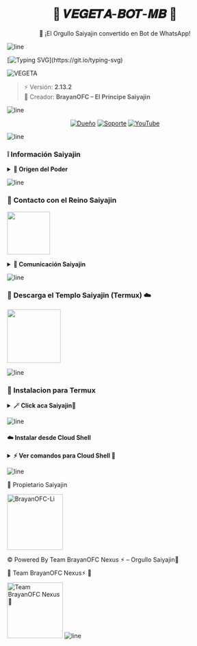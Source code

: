 
<h1 align="center">💨 𝑽𝑬𝑮𝑬𝑻𝑨-𝑩𝑶𝑻-𝑴𝑩 💨</h1>
<p align="center">🐉 ¡El Orgullo Saiyajin convertido en Bot de WhatsApp!</p>

![line](https://github.com/BrayanOFC-Li/Lines-Neon-MB/raw/main/assets_MB/Line-Neon.jpg)

[![Typing SVG](https://readme-typing-svg.demolab.com?font=Fira+Code&pause=1000&color=0033FF&center=true&vCenter=true&width=600&lines=Bienvenido+Guerrero+Z;VEGETA-BOT-MB+🔥;Creado+desde+0+por+BrayanOFC;El+Orgullo+Saiyajin+en+tu+mano;¡Supera+a+Kakaroto!)](https://git.io/typing-svg)

![VEGETA](https://qu.ax/ijJBG.png)

> ⚡ Versión: **2.13.2**  
> 👑 Creador: **BrayanOFC – El Príncipe Saiyajin**

![line](https://github.com/BrayanOFC-Li/Lines-Neon-MB/raw/main/assets_MB/Line-arco.jpg)

<div align="center">

[![Dueño](https://img.shields.io/badge/Príncipe-0033FF?style=for-the-badge&logo=whatsapp&logoColor=white)](https://wa.me/526641784469)
[![Soporte](https://img.shields.io/badge/Escuadrón_Z-0033FF?style=for-the-badge&logo=whatsapp&logoColor=white)](https://wa.me/526641784469)
[![YouTube](https://img.shields.io/badge/YouTubeOFC-FF0000?style=for-the-badge&logo=youtube&logoColor=white)](https://www.youtube.com/@BrayanOFC01)

</div>

![line](https://github.com/BrayanOFC-Li/Lines-Neon-MB/raw/main/assets_MB/Line-azul.jpg)

### ❕️ **Información Saiyajin**

<details>
 <summary><b> 🐉 Origen del Poder</b></summary>

* Este bot **no está afiliado a WhatsApp Inc.**  
* WhatsApp es marca registrada de `WhatsApp LLC`.  
* **VEGETA-BOT-MB** fue forjado desde 0 como un arma de los Saiyajin para dominar WhatsApp ⚡  

> 🗣️ BrayanOFC: *"¡Este bot no necesita a Kakaroto para ser el mejor!"*  

</details>

![line](https://github.com/BrayanOFC-Li/Lines-Neon-MB/raw/main/assets_MB/Line-Neon.jpg)

### 🔮 **Contacto con el Reino Saiyajin**

<a href="https://wa.me/526641784469?text=Quiero+el+poder+de+VEGETA"><img src="https://qu.ax/ugHh.jpg" height="100px"></a>

<details>
<summary><b> 🐉 Comunicación Saiyajin</b></summary>

* WhatsApp: https://wa.me/526641784469  

> 🗣️ BrayanOFC: *"Si buscas poder… habla directamente con el príncipe de los Saiyajin."*  

</details>

![line](https://github.com/BrayanOFC-Li/Lines-Neon-MB/raw/main/assets_MB/line-neon.gif)

### 🐉 **Descarga el Templo Saiyajin (Termux)** ☁️
<a href="https://www.mediafire.com/file/llugt4zgj7g3n3u/com.termux_1020.apk/file"><img src="https://qu.ax/finc.jpg" height="125px"></a> 

![line](https://github.com/BrayanOFC-Li/Lines-Neon-MB/raw/main/assets_MB/Line-verde.jpg)
</details>

### 👑 Instalacion para Termux

<details>
 <summary><b> 🪄 Click aca Saiyajin🐉</b></summary>

#### Pasos del Guerrero Z
```bash
termux-setup-storage
```

```bash
apt update && apt upgrade && pkg install -y git nodejs ffmpeg imagemagick yarn
```

```bash
git clone https://github.com/BrayanOFC-Li/VEGETA-BOT-MB
```

```bash
cd VEGETA-BOT-MB
```


```bash
npm install
```

```bash
npm start
```

![line](https://github.com/BrayanOFC-Li/Lines-Neon-MB/raw/main/assets_MB/Line-arco.jpg)

✨️ Revivir el Ki de Vegeta si se detiene

```bash
cd VEGETA-BOT-MB
npm start
```

✨️ Convertirte en el Owner Saiyajin

```bash
cd VEGETA-BOT-MB && nano config.js
```

> 🗣️ BrayanOFC: "No cualquiera puede portar este poder… pero si logras configurarlo, serás un verdadero Saiyajin."

![line](https://github.com/BrayanOFC-Li/Lines-Neon-MB/raw/main/assets_MB/Line-rojo.jpg)
🎆 Modo Saiyajin 24/7 en Termux

```bash
npm i -g pm2 && pm2 start index.js && pm2 save && pm2 logs
```

> 🗣️ BrayanOFC: "Un Saiyajin nunca descansa, y tu bot tampoco debería hacerlo."
</details>


![line](https://github.com/BrayanOFC-Li/Lines-Neon-MB/raw/main/assets_MB/line-neon.gif)

#### ☁️ Instalar desde Cloud Shell

<details>
 <summary><b> ⚡️ Ver comandos para Cloud Shell 🐉</b></summary>

```bash
apt update && apt upgrade
```

```bash
git clone https://github.com/BrayanOFC-Li/VEGETA-BOT-MB && cd VEGETA-BOT-MB 
```

```bash
yarn install && npm install
```

```bash
npm start
```

✅ ¡Bot listo para usarse! El mejor bot de WhatsApp 🐉
</details>

![line](https://github.com/BrayanOFC-Li/Lines-Neon-MB/raw/main/assets_MB/line-neon.gif)

👑 Propietario Saiyajin

<a href="https://github.com/BrayanOFC-Li"><img src="https://github.com/BrayanOFC-Li.png" width="130" height="130" alt="BrayanOFC-Li"/></a>


© Powered By Team BrayanOFC Nexus ⚡︎ – Orgullo Saiyajin🚀

🚀 Team BrayanOFC Nexus⚡︎ 🚀

<a href="https://whatsapp.com/channel/0029VbBDzGKJf05gxPCPu61D"><img
src="https://files.catbox.moe/7zf8fs.jpg" width="130" height="130" alt="Team BrayanOFC Nexus🚀"/></a>
![line](https://github.com/BrayanOFC-Li/Lines-Neon-MB/raw/main/assets_MB/line-neon.gif)